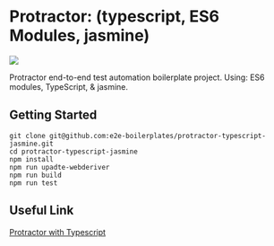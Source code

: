 # Protractor: (typescript, ES6 Modules, jasmine)
![](https://github.com/e2e-boilerplates/protractor-es6modules-typescript-jasmine/workflows/Node%20CI/badge.svg)

Protractor end-to-end test automation boilerplate project. Using: ES6 modules, TypeScript, & jasmine.

## Getting Started

    git clone git@github.com:e2e-boilerplates/protractor-typescript-jasmine.git
    cd protractor-typescript-jasmine
    npm install
    npm run upadte-webderiver
    npm run build
    npm run test

## Useful Link

[Protractor with Typescript](https://github.com/angular/protractor/tree/master/exampleTypescript)
